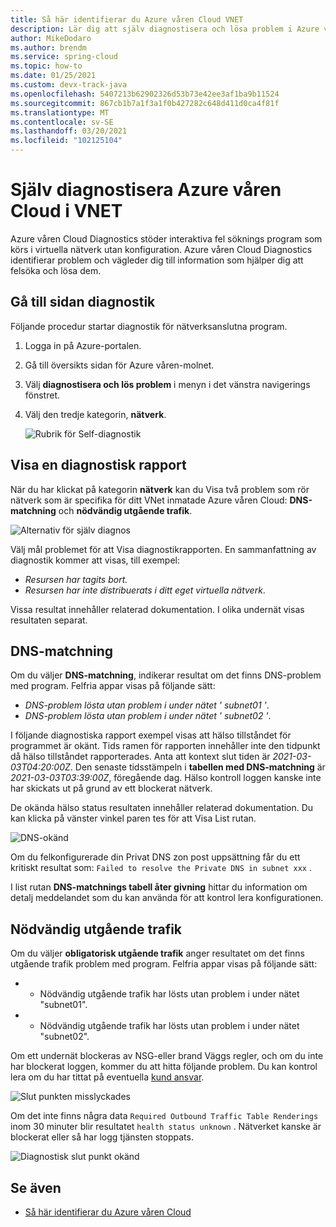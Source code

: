 ```yaml
---
title: Så här identifierar du Azure våren Cloud VNET
description: Lär dig att själv diagnostisera och lösa problem i Azure våren-molnet som körs i VNET.
author: MikeDodaro
ms.author: brendm
ms.service: spring-cloud
ms.topic: how-to
ms.date: 01/25/2021
ms.custom: devx-track-java
ms.openlocfilehash: 5407213b62902326d53b73e42ee3af1ba9b11524
ms.sourcegitcommit: 867cb1b7a1f3a1f0b427282c648d411d0ca4f81f
ms.translationtype: MT
ms.contentlocale: sv-SE
ms.lasthandoff: 03/20/2021
ms.locfileid: "102125104"
---
```

# <a name="self-diagnose-running-azure-spring-cloud-in-vnet"></a>Själv diagnostisera Azure våren Cloud i VNET
Azure våren Cloud Diagnostics stöder interaktiva fel söknings program som körs i virtuella nätverk utan konfiguration. Azure våren Cloud Diagnostics identifierar problem och vägleder dig till information som hjälper dig att felsöka och lösa dem.

## <a name="navigate-to-the-diagnostics-page"></a>Gå till sidan diagnostik
Följande procedur startar diagnostik för nätverksanslutna program.
1. Logga in på Azure-portalen.
1. Gå till översikts sidan för Azure våren-molnet.
1. Välj **diagnostisera och lös problem** i menyn i det vänstra navigerings fönstret.
1. Välj den tredje kategorin, **nätverk**.

   ![Rubrik för Self-diagnostik](media/spring-cloud-self-diagnose-vnet/self-diagostic-title.png)

## <a name="view-a-diagnostic-report"></a>Visa en diagnostisk rapport
När du har klickat på kategorin **nätverk** kan du Visa två problem som rör nätverk som är specifika för ditt VNet inmatade Azure våren Cloud: **DNS-matchning** och **nödvändig utgående trafik**.

   ![Alternativ för själv diagnos](media/spring-cloud-self-diagnose-vnet/self-diagostic-dns-req-outbound-options.png)

Välj mål problemet för att Visa diagnostikrapporten. En sammanfattning av diagnostik kommer att visas, till exempel: 

* *Resursen har tagits bort.*
* *Resursen har inte distribuerats i ditt eget virtuella nätverk*.

Vissa resultat innehåller relaterad dokumentation. I olika undernät visas resultaten separat.

## <a name="dns-resolution"></a>DNS-matchning 
Om du väljer **DNS-matchning**, indikerar resultat om det finns DNS-problem med program.  Felfria appar visas på följande sätt:

* *DNS-problem lösta utan problem i under nätet ' subnet01 '*.
* *DNS-problem lösta utan problem i under nätet ' subnet02 '*.

I följande diagnostiska rapport exempel visas att hälso tillståndet för programmet är okänt. Tids ramen för rapporten innehåller inte den tidpunkt då hälso tillståndet rapporterades.  Anta att kontext slut tiden är *2021-03-03T04:20:00Z*. Den senaste tidsstämpeln i **tabellen med DNS-matchning** är *2021-03-03T03:39:00Z*, föregående dag. Hälso kontroll loggen kanske inte har skickats ut på grund av ett blockerat nätverk. 

De okända hälso status resultaten innehåller relaterad dokumentation.  Du kan klicka på vänster vinkel paren tes för att Visa List rutan.

   ![DNS-okänd](media/spring-cloud-self-diagnose-vnet/self-diagostic-dns-unknown.png)

Om du felkonfigurerade din Privat DNS zon post uppsättning får du ett kritiskt resultat som: `Failed to resolve the Private DNS in subnet xxx` . 

I list rutan **DNS-matchnings tabell åter givning** hittar du information om detalj meddelandet som du kan använda för att kontrol lera konfigurationen.

## <a name="required-outbound-traffic"></a>Nödvändig utgående trafik 

Om du väljer **obligatorisk utgående trafik** anger resultatet om det finns utgående trafik problem med program.  Felfria appar visas på följande sätt:

* * Nödvändig utgående trafik har lösts utan problem i under nätet "subnet01".
* * Nödvändig utgående trafik har lösts utan problem i under nätet "subnet02".

Om ett undernät blockeras av NSG-eller brand Väggs regler, och om du inte har blockerat loggen, kommer du att hitta följande problem. Du kan kontrol lera om du har tittat på eventuella [kund ansvar](spring-cloud-vnet-customer-responsibilities.md).
    
   ![Slut punkten misslyckades](media/spring-cloud-self-diagnose-vnet/self-diagostic-endpoint-failed.png)

Om det inte finns några data `Required Outbound Traffic Table Renderings` inom 30 minuter blir resultatet `health status unknown` . Nätverket kanske är blockerat eller så har logg tjänsten stoppats.

   ![Diagnostisk slut punkt okänd](media/spring-cloud-self-diagnose-vnet/self-diagostic-endpoint-unknown.png)

## <a name="see-also"></a>Se även
* [Så här identifierar du Azure våren Cloud](spring-cloud-howto-self-diagnose-solve.md)